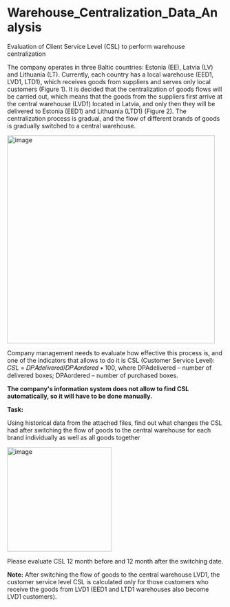 # Warehouse_Centralization_Data_Analysis
Evaluation of Client Service Level (CSL) to perform warehouse centralization 


The company operates in three Baltic countries: Estonia (EE), Latvia (LV) and Lithuania (LT).
Currently, each country has a local warehouse (EED1, LVD1, LTD1), which receives goods from
suppliers and serves only local customers (Figure 1). It is decided that the centralization of
goods flows will be carried out, which means that the goods from the suppliers first arrive at
the central warehouse (LVD1) located in Latvia, and only then they will be delivered to Estonia
(EED1) and Lithuania (LTD1) (Figure 2). The centralization process is gradual, and the flow of
different brands of goods is gradually switched to a central warehouse.

<img width="482" alt="image" src="https://github.com/ManderB/Warehouse_Centralization_Data_Analysis/assets/123018756/841e44d1-3531-44e3-a265-d01c44f15335">

Company management needs to evaluate how effective this process is, and one of the
indicators that allows to do it is CSL (Customer Service Level):
𝐶𝑆𝐿 = 𝐷𝑃𝐴𝑑𝑒𝑙𝑖𝑣𝑒𝑟𝑒𝑑/𝐷𝑃𝐴𝑜𝑟𝑑𝑒𝑟𝑒𝑑 ∗ 100,
where DPAdelivered – number of delivered boxes;
DPAordered – number of purchased boxes. 

**The company's information system does not allow to find CSL
automatically, so it will have to be done manually.**

**Task:**

Using historical data from the attached files, find out what changes the CSL had after switching
the flow of goods to the central warehouse for each brand individually as well as all goods
together

<img width="242" alt="image" src="https://github.com/ManderB/Warehouse_Centralization_Data_Analysis/assets/123018756/c3205604-d98e-42e3-9c84-17864a995bc9">

Please evaluate CSL 12 month before and 12 month after the switching date.

**Note:** After switching the flow of goods to the central warehouse LVD1, the customer service
level CSL is calculated only for those customers who receive the goods from LVD1 (EED1 and
LTD1 warehouses also become LVD1 customers).
